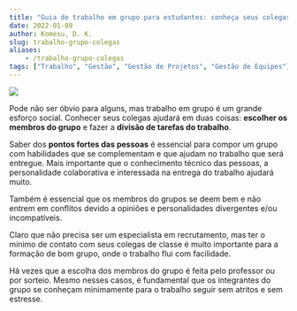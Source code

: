 ```yaml
---
title: "Guia de trabalho em grupo para estudantes: conheça seus colegas"
date: 2022-01-09
author: Komesu, D. K.
slug: trabalho-grupo-colegas
aliases:
    - /trabalho-grupo-colegas
tags: ["Trabalho", "Gestão", "Gestão de Projetos", "Gestão de Equipes"]
---
```


![](https://images2.imgbox.com/8f/d2/jYbDBvUh_o.jpg)

Pode não ser óbvio para alguns, mas trabalho em grupo é um grande esforço social. Conhecer seus colegas ajudará em duas coisas: **escolher os membros do grupo** e fazer a **divisão de tarefas do trabalho**.

<!--more-->

Saber dos **pontos fortes das pessoas** é essencial para compor um grupo com habilidades que se complementam e que ajudam no trabalho que será entregue. Mais importante que o conhecimento técnico das pessoas, a personalidade colaborativa e interessada na entrega do trabalho ajudará muito.

Também é essencial que os membros do grupos se deem bem e não entrem em conflitos devido a opiniões e personalidades divergentes e/ou incompatíveis.

Claro que não precisa ser um especialista em recrutamento, mas ter o mínimo de contato com seus colegas de classe é muito importante para a formação de bom grupo, onde o trabalho flui com facilidade.

Há vezes que a escolha dos membros do grupo é feita pelo professor ou por sorteio. Mesmo nesses casos, é fundamental que os integrantes do grupo se conheçam minimamente para o trabalho seguir sem atritos e sem estresse.
